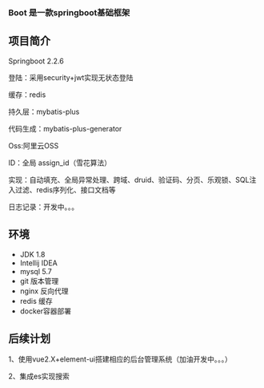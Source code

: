 ### Boot 是一款springboot基础框架

## 项目简介

Springboot 2.2.6

登陆：采用security+jwt实现无状态登陆

缓存：redis

持久层：mybatis-plus

代码生成：mybatis-plus-generator

Oss:阿里云OSS

ID：全局 assign_id（雪花算法）

实现：自动填充、全局异常处理、跨域、druid、验证码、分页、乐观锁、SQL注入过滤、redis序列化、接口文档等

日志记录：开发中。。。

## 环境

- JDK 1.8
- Intellij IDEA
- mysql 5.7
- git 版本管理
- nginx 反向代理
- redis 缓存
- docker容器部署

## 后续计划



1、使用vue2.X+element-ui搭建相应的后台管理系统（加油开发中。。。）

2、集成es实现搜索

